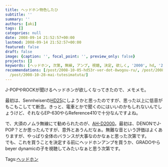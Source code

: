 ```yaml
---
title: ヘッドホン物色したひ
subtitle: ''
summary: ''
authors: [aki]
tags: []
categories: null
date: 2008-09-14 21:52:57+00:00
lastmod: 2008-09-14 21:52:57+00:00
featured: false
draft: false
image: {caption: '', focal_point: '', preview_only: false}
projects: []
keywords: [ヘッドホン, 次第, 無線, アンプ, 視聴, 決定, 欲しく, '2000', hd, '25']
recommendations: [/post/2008-10-05-hd53r-ver-dot-8wogou-ru/, /post/2008-01-18-souiebakokohawu-yu-burogudatuta/,
  /post/2008-10-28-mai-tutesimatuta/]
---
```

J-POPやROCKが聞けるヘッドホンが欲しくなってきたので、メモメモ。  
  
最初は、Sennheiserの[HD25](http://www.h-navi.net/hd25.php)にしようかと思ったのですが、思った以上に低音がもこもこしてて断念。きっと、電車とかで聞くのにはいいのかもしれないんでしょうけど、それならEP-630やらReference410で十分なんですよね。  
  
で、大須のノムラ無線にて勧められたのが、[AH-D2000](http://www.h-navi.net/DENON-AHD2000.html)。最初は、DENONでJ-POP？とか思ったんですが、意外とあうんだなぁ。無難な音という評価はよくありますが、やっぱり全体のバランスが大事なのかなぁと思った次第です。  
でも、これを買うことを決定する前にヘッドホンアンプを買うか、GRADOやらbeyer dynamicの子を視聴してみたいなぁと思う次第です。

Tags:[ヘッドホン](http://mrk0369.exblog.jp/tags/%E3%83%98%E3%83%83%E3%83%89%E3%83%9B%E3%83%B3/) 


